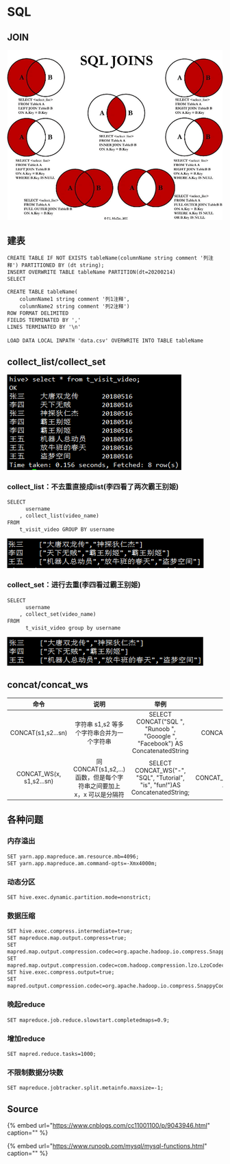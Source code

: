 # SQL

## JOIN

![](../../.gitbook/assets/sql-join.png)

## 建表

```text
CREATE TABLE IF NOT EXISTS tableName(columnName string comment '列注释') PARTITIONED BY (dt string);
INSERT OVERWRITE TABLE tableName PARTITION(dt=20200214)
SELECT
```

```text
CREATE TABLE tableName(
    columnName1 string comment '列1注释',
    columnName2 string comment '列2注释')
ROW FORMAT DELIMITED
FIELDS TERMINATED BY ','
LINES TERMINATED BY '\n'

LOAD DATA LOCAL INPATH 'data.csv' OVERWRITE INTO TABLE tableName
```

## collect\_list/collect\_set

![](../../.gitbook/assets/hive%20%281%29.png)

### collect\_list：不去重直接成list\(李四看了两次霸王别姬\)

```text
SELECT
      username
    , collect_list(video_name)
FROM
    t_visit_video GROUP BY username
```

![](../../.gitbook/assets/collect_list.png)

### collect\_set：进行去重\(李四看过霸王别姬\)

```text
SELECT
      username
    , collect_set(video_name)
FROM
      t_visit_video group by username
```

![](../../.gitbook/assets/collect_set.png)

## concat/concat\_ws

| 命令 | 说明 | 举例 | 常用 |
| :---: | :---: | :---: | :---: |
| CONCAT\(s1,s2...sn\) | 字符串 s1,s2 等多个字符串合并为一个字符串 | SELECT CONCAT\("SQL ", "Runoob ", "Gooogle ", "Facebook"\) AS ConcatenatedString | SELECT CONCAT\(collect\_set\(video\_name\)\) AS ConcatenatedString |
| CONCAT\_WS\(x, s1,s2...sn\) | 同 CONCAT\(s1,s2,...\) 函数，但是每个字符串之间要加上 x，x 可以是分隔符 | SELECT CONCAT\_WS\("-", "SQL", "Tutorial", "is", "fun!"\)AS ConcatenatedString; | SELECT CONCAT\_WS\(",",collect\_set\(video\_name\)\) AS ConcatenatedString |

## 各种问题

### 内存溢出

```text
SET yarn.app.mapreduce.am.resource.mb=4096;
SET yarn.app.mapreduce.am.command-opts=-Xmx4000m;
```

### 动态分区

```text
SET hive.exec.dynamic.partition.mode=nonstrict;
```

### 数据压缩

```text
SET hive.exec.compress.intermediate=true;
SET mapreduce.map.output.compress=true;
SET mapred.map.output.compression.codec=org.apache.hadoop.io.compress.SnappyCodec;
SET mapred.map.output.compression.codec=com.hadoop.compression.lzo.LzoCodec;
SET hive.exec.compress.output=true;
SET mapred.output.compression.codec=org.apache.hadoop.io.compress.SnappyCodec;
```

### 晚起reduce

```text
SET mapreduce.job.reduce.slowstart.completedmaps=0.9;
```

### 增加reduce

```text
SET mapred.reduce.tasks=1000;
```

### 不限制数据分块数

```text
SET mapreduce.jobtracker.split.metainfo.maxsize=-1;
```

## Source

{% embed url="https://www.cnblogs.com/cc11001100/p/9043946.html" caption="" %}

{% embed url="https://www.runoob.com/mysql/mysql-functions.html" caption="" %}

